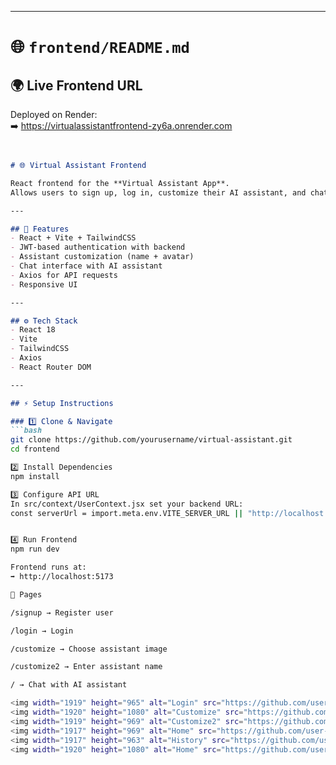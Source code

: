 
---

# 🌐 `frontend/README.md`
## 🌍 Live Frontend URL
Deployed on Render:  
➡️ https://virtualassistantfrontend-zy6a.onrender.com
```markdown


# 🌐 Virtual Assistant Frontend

React frontend for the **Virtual Assistant App**.  
Allows users to sign up, log in, customize their AI assistant, and chat in real-time.

---

## 🚀 Features
- React + Vite + TailwindCSS
- JWT-based authentication with backend
- Assistant customization (name + avatar)
- Chat interface with AI assistant
- Axios for API requests
- Responsive UI

---

## ⚙️ Tech Stack
- React 18
- Vite
- TailwindCSS
- Axios
- React Router DOM

---

## ⚡ Setup Instructions

### 1️⃣ Clone & Navigate
```bash
git clone https://github.com/yourusername/virtual-assistant.git
cd frontend

2️⃣ Install Dependencies
npm install

3️⃣ Configure API URL
In src/context/UserContext.jsx set your backend URL:
const serverUrl = import.meta.env.VITE_SERVER_URL || "http://localhost:8080";


4️⃣ Run Frontend
npm run dev

Frontend runs at:
➡️ http://localhost:5173

🔑 Pages

/signup → Register user

/login → Login

/customize → Choose assistant image

/customize2 → Enter assistant name

/ → Chat with AI assistant

<img width="1919" height="965" alt="Login" src="https://github.com/user-attachments/assets/e009e95f-db4b-4252-b9e1-a8b39cc6578d" />
<img width="1920" height="1080" alt="Customize" src="https://github.com/user-attachments/assets/8e7a9d5d-b668-470a-9874-64ad73bf8b29" />
<img width="1919" height="969" alt="Customize2" src="https://github.com/user-attachments/assets/4d0102cd-ec2f-4be0-a6f1-a5100adbd299" />
<img width="1917" height="969" alt="Home" src="https://github.com/user-attachments/assets/cd89f672-c2ec-46aa-9cf0-e0d0ad769168" />
<img width="1917" height="963" alt="History" src="https://github.com/user-attachments/assets/823aed69-9f46-4386-9632-7cd6f3bde629" />
<img width="1920" height="1080" alt="Home" src="https://github.com/user-attachments/assets/60995172-ab08-4f94-841d-e90d78667396" />


